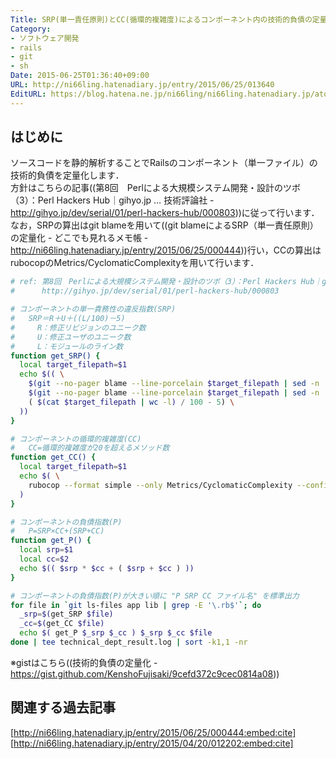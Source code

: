 ```yaml
---
Title: SRP(単一責任原則)とCC(循環的複雑度)によるコンポーネント内の技術的負債の定量化
Category:
- ソフトウェア開発
- rails
- git
- sh
Date: 2015-06-25T01:36:40+09:00
URL: http://ni66ling.hatenadiary.jp/entry/2015/06/25/013640
EditURL: https://blog.hatena.ne.jp/ni66ling/ni66ling.hatenadiary.jp/atom/entry/8454420450098837181
---
```


## はじめに

ソースコードを静的解析することでRailsのコンポーネント（単一ファイル）の技術的負債を定量化します．  
方針はこちらの記事((第8回　Perlによる大規模システム開発・設計のツボ（3）：Perl Hackers Hub｜gihyo.jp … 技術評論社 - http://gihyo.jp/dev/serial/01/perl-hackers-hub/000803))に従って行います．  
なお，SRPの算出はgit blameを用いて((git blameによるSRP（単一責任原則）の定量化 - どこでも見れるメモ帳 - http://ni66ling.hatenadiary.jp/entry/2015/06/25/000444))行い，CCの算出はrubocopのMetrics/CyclomaticComplexityを用いて行います．

```sh
# ref: 第8回　Perlによる大規模システム開発・設計のツボ（3）：Perl Hackers Hub｜gihyo.jp … 技術評論社
#      http://gihyo.jp/dev/serial/01/perl-hackers-hub/000803

# コンポーネントの単一責務性の違反指数(SRP)
#   SRP＝R＋U＋((L/100)－5)
#     R：修正リビジョンのユニーク数
#     U：修正ユーザのユニーク数
#     L：モジュールのライン数
function get_SRP() {
  local target_filepath=$1
  echo $(( \
    $(git --no-pager blame --line-porcelain $target_filepath | sed -n 's/^summary //p' | sort | uniq -c | sort -rn | wc -l) + \
    $(git --no-pager blame --line-porcelain $target_filepath | sed -n 's/^author //p' | sort | uniq -c | sort -rn | wc -l) + \
    ( $(cat $target_filepath | wc -l) / 100 - 5) \
  ))
}

# コンポーネントの循環的複雑度(CC)
#   CC=循環的複雑度が20を超えるメソッド数
function get_CC() {
  local target_filepath=$1
  echo $( \
    rubocop --format simple --only Metrics/CyclomaticComplexity --config <(echo -e "CyclomaticComplexity:\n  Max: 20") $target_filepath | grep 'Cyclomatic complexity' | wc -l \
  )
}

# コンポーネントの負債指数(P)
#   P=SRP×CC+(SRP+CC)
function get_P() {
  local srp=$1
  local cc=$2
  echo $(( $srp * $cc + ( $srp + $cc ) ))
}

# コンポーネントの負債指数(P)が大きい順に "P SRP CC ファイル名" を標準出力
for file in `git ls-files app lib | grep -E '\.rb$'`; do
  _srp=$(get_SRP $file)
  _cc=$(get_CC $file)
  echo $( get_P $_srp $_cc ) $_srp $_cc $file
done | tee technical_dept_result.log | sort -k1,1 -nr 
```
※gistはこちら((技術的負債の定量化 - https://gist.github.com/KenshoFujisaki/9cefd372c9cec0814a08))

## 関連する過去記事

[http://ni66ling.hatenadiary.jp/entry/2015/06/25/000444:embed:cite]
[http://ni66ling.hatenadiary.jp/entry/2015/04/20/012202:embed:cite]

